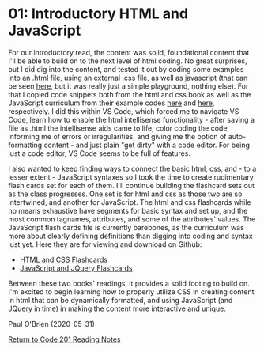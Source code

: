 # 01: Introductory HTML and JavaScript

For our introductory read, the content was  solid, foundational content that I'll be able to build on to the next level of html coding. No great surprises, but I did dig into the content, and tested it out by coding some examples into an .html file, using an external .css file, as well as javascript (that can be seen [here](https://github.com/PVOBrien/reading-notes/tree/master/Test%20HTML), but it was really just a simple playground, nothing else). For that I copied code snippets both from the html and css book as well as the JavaScript curriculum from their example codes [here](http://www.htmlandcssbook.com/code-samples/) and [here](http://www.javascriptbook.com/code/), respectively. I did this within VS Code, which forced me to navigate VS Code, learn how to enable the html intellisense functionality - after saving a file as .html the intellisense aids came to life, color coding the code, informing me of errors or irregularities, and giving me the option of auto-formatting content - and just plain "get dirty" with a code editor. For being just a code editor, VS Code seems to be full of features.

I also wanted to keep finding ways to connect the basic html, css, and - to a lesser extent - JavaScript syntaxes so I took the time to create rudimentary flash cards set for each of them. I'll continue building the flashcard sets out as the class progresses. One set is for html and css as those two are so intertwined, and another for JavaScript. The html and css flashcards while no means exhaustive have segments for basic syntax and set up, and the most common tagnames, attributes, and some of the attributes' values. The JavaScript flash cards file is currently barebones, as the curriculum was more about clearly defining definitions than digging into coding and syntax just yet. Here they are for viewing and download on Github:
- [HTML and CSS Flashcards](https://github.com/PVOBrien/reading-notes/blob/master/html-and-css-flashcards.pdf)
- [JavaScript and JQuery Flashcards](https://github.com/PVOBrien/reading-notes/blob/master/javascript-and-jquery-flashcards.pdf)

Between these two books' readings, it provides a solid footing to build on. I'm excited to begin learning how to properly utilize CSS in creating content in html that can be dynamically formatted, and using JavaScript (and JQuery in time) in making the content more interactive and unique.

Paul O'Brien (2020-05-31)

[Return to Code 201 Reading Notes](https://pvobrien.github.io/reading-notes/)
